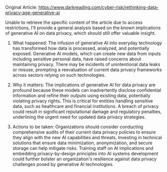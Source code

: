 Original Article: https://www.darkreading.com/cyber-risk/rethinking-data-privacy-age-generative-ai

Unable to retrieve the specific content of the article due to access restrictions, I'll provide a general analysis based on the known implications of generative AI on data privacy, which should still offer valuable insight.

1) What happened: The infusion of generative AI into everyday technology has transformed how data is processed, analyzed, and potentially exposed. Generative AI models, which can create new data from inputs including sensitive personal data, have raised concerns about maintaining privacy. There may be incidents of unintentional data leaks or misuse, prompting a reevaluation of current data privacy frameworks across sectors relying on such technologies.

2) Why it matters: The implications of generative AI for data privacy are profound because these models can inadvertently disclose confidential information and refine their outputs using existing data, potentially violating privacy rights. This is critical for entities handling sensitive data, such as healthcare and financial institutions. A breach of privacy could result in significant reputational damage and regulatory penalties, underlining the urgent need for updated data privacy strategies.

3) Actions to be taken: Organizations should consider conducting comprehensive audits of their current data privacy policies to ensure they align with the new AI capabilities and threats. Investing in technical solutions that ensure data minimization, anonymization, and secure storage can help mitigate risks. Training staff on AI implications and embedding privacy-by-design principles into AI systems development could further bolster an organization's resilience against data privacy challenges posed by generative AI technologies.